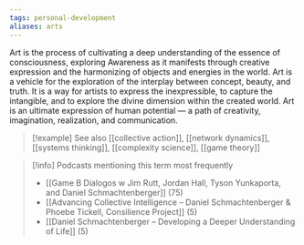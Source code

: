 ```yaml
---
tags: personal-development
aliases: arts
---
```


Art is the process of cultivating a deep understanding of the essence of consciousness, exploring Awareness as it manifests through creative expression and the harmonizing of objects and energies in the world. Art is a vehicle for the exploration of the interplay between concept, beauty, and truth. It is a way for artists to express the inexpressible, to capture the intangible, and to explore the divine dimension within the created world. Art is an ultimate expression of human potential — a path of creativity, imagination, realization, and communication.

> [!example] See also
> [[collective action]], [[network dynamics]], [[systems thinking]], [[complexity science]], [[game theory]]

> [!info] Podcasts mentioning this term most frequently
> * [[Game B Dialogos w  Jim Rutt, Jordan Hall, Tyson Yunkaporta, and Daniel Schmachtenberger]] (75)
> * [[Advancing Collective Intelligence – Daniel Schmachtenberger & Phoebe Tickell, Consilience Project]] (5)
> * [[Daniel Schmachtenberger – Developing a Deeper Understanding of Life]] (5)